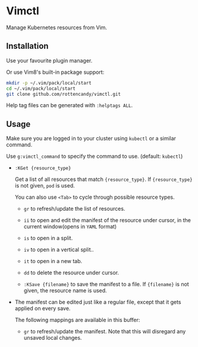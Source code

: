 Vimctl
======

Manage Kubernetes resources from Vim.


Installation
------------

Use your favourite plugin manager.

Or use Vim8's built-in package support:
```sh
mkdir -p ~/.vim/pack/local/start
cd ~/.vim/pack/local/start
git clone github.com/rottencandy/vimctl.git
```

Help tag files can be generated with `:helptags ALL`.


Usage
-----

Make sure you are logged in to your cluster using `kubectl` or a similar command.

Use `g:vimctl_command` to specify the command to use. (default: `kubectl`)

- `:KGet {resource_type}`

  Get a list of all resources that match `{resource_type}`. If `{resource_type}` is not given, `pod` is used.

  You can also use `<Tab>` to cycle through possible resource types.

  - `gr` to refresh/update the list of resources.

  - `ii` to open and edit the manifest of the resource under cursor, in the current window(opens in `YAML` format)

  - `is` to open in a split.

  - `iv` to open in a vertical split..

  - `it` to open in a new tab.

  - `dd` to delete the resource under cursor.

  - `:KSave {filename}` to save the manifest to a file. If `{filename}` is not given, the resource name is used.

- The manifest can be edited just like a regular file, except that it gets applied on every save.

  The following mappings are available in this buffer:

  - `gr` to refresh/update the manifest. Note that this will disregard any unsaved local changes.
